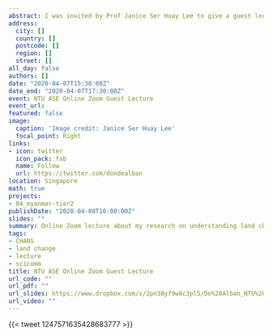 ```yaml
---
abstract: I was invited by Prof Janice Ser Huay Lee to give a guest lecture for her students studying Coupled Human and Natural Systems at the Asian School of Environment of the Nanyang Technological University. I shared about my ongoing research on understanding land-system change in Myanmar, as well as scale-up work in mainland Southeast Asia, which was particularly aligned to her course topic for the week on forests and agriculture.
address:
  city: []
  country: []
  postcode: []
  region: []
  street: []
all_day: false
authors: []
date: "2020-04-07T15:30:00Z"
date_end: "2020-04-07T17:30:00Z"
event: NTU ASE Online Zoom Guest Lecture 
event_url: 
featured: false
image:
  caption: 'Image credit: Janice Ser Huay Lee'
  focal_point: Right
links:
- icon: twitter
  icon_pack: fab
  name: Follow
  url: https://twitter.com/dondealban
location: Singapore
math: true
projects:
- 04_myanmar-tier2
publishDate: "2020-04-08T16:00:00Z"
slides: ""
summary: Online Zoom lecture about my research on understanding land change in Myanmar and the rest of Southeast Asia given to undergraduate and postgraduate students of Prof Janice Ser Huay Lee at the Asian School of Environment of Nanyang Technological University.
tags:
- CHANS
- land change
- lecture
- scicomm
title: NTU ASE Online Zoom Guest Lecture
url_code: ""
url_pdf: ""
url_slides: https://www.dropbox.com/s/2pn30yf9w8c3pl5/De%20Alban_NTU%20ASE%20Online%20Zoom%20Lecture_Lecture%20Slides.pdf?dl=0
url_video: ""
---
```

{{< tweet 1247571635428683777 >}}
